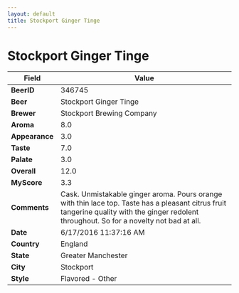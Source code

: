 ```yaml
---
layout: default
title: Stockport Ginger Tinge
---
```


# Stockport Ginger Tinge

| Field         | Value     |
|---------------|-----------|
| **BeerID** | 346745 |
| **Beer** | Stockport Ginger Tinge |
| **Brewer** | Stockport Brewing Company |
| **Aroma** | 8.0 |
| **Appearance** | 3.0 |
| **Taste** | 7.0 |
| **Palate** | 3.0 |
| **Overall** | 12.0 |
| **MyScore** | 3.3 |
| **Comments** | Cask. Unmistakable ginger aroma. Pours orange with thin lace top. Taste has a pleasant citrus fruit tangerine quality with the ginger redolent throughout. So for a novelty not bad at all.  |
| **Date** | 6/17/2016 11:37:16 AM |
| **Country** | England |
| **State** | Greater Manchester |
| **City** | Stockport |
| **Style** | Flavored - Other |
